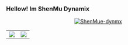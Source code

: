 ### Hellow! Im ShenMu Dynamix


<p align="center"> <a href="https://github.com/ryo-ma/github-profile-trophy"><img src="https://github-profile-trophy.vercel.app/?username=ShenMue-dynmx" alt="ShenMue-dynmx" /></a> </p>

<table>
  <tr>
    <td align="center" style="padding=0;width=50%;">
      <img align="center" style="padding=0;" src="https://github-readme-stats.vercel.app/api/?username=ShenMue-dynmx&show_icons=true&hide_border=true&icon_color=C9F9D9&hide_title=true&count_private=true" />

  <td align="center" style="padding=0;width=70%;">
      <img align="center" style="padding=0;" src="https://github-readme-stats.quantumlytangled.vercel.app/api/top-langs/?username=ShenMue-dynmx&layout=compact&show_icons=true&hide_border=true&icon_color=f0f0f000&count_private=true" />
    </td>
  </tr>
</table>
